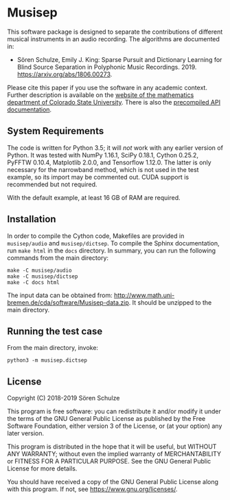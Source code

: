 # Musisep

This software package is designed to separate the contributions of
different musical instruments in an audio recording.  The algorithms
are documented in:

* Sören Schulze, Emily J. King:  Sparse Pursuit and Dictionary
  Learning for Blind Source Separation in Polyphonic Music Recordings.
  2019.  <https://arxiv.org/abs/1806.00273>.

Please cite this paper if you use the software in any academic
context.  Further description is available on the [website of the
mathematics department of Colorado State
University](https://www.math.colostate.edu/~king/software.html#Musisep).
There is also the [precompiled API
documentation](https://www.math.colostate.edu/~king/software/Musisep-API/).

## System Requirements

The code is written for Python 3.5; it will *not* work with any
earlier version of Python.  It was tested with NumPy 1.16.1,
SciPy 0.18.1, Cython 0.25.2, PyFFTW 0.10.4, Matplotlib 2.0.0, and
Tensorflow 1.12.0.  The latter is only necessary for the narrowband
method, which is not used in the test example, so its import may be
commented out.  CUDA support is recommended but not required.

With the default example, at least 16 GB of RAM are required.

## Installation

In order to compile the Cython code, Makefiles are provided in
`musisep/audio` and `musisep/dictsep`.  To compile the Sphinx
documentation, run `make html` in the `docs` directory.  In summary,
you can run the following commands from the main directory:
```
make -C musisep/audio
make -C musisep/dictsep
make -C docs html
```

The input data can be obtained from:
<http://www.math.uni-bremen.de/cda/software/Musisep-data.zip>.  It
should be unzipped to the main directory.

## Running the test case

From the main directory, invoke:
```
python3 -m musisep.dictsep
```

## License

Copyright (C) 2018-2019 Sören Schulze

This program is free software: you can redistribute it and/or modify
it under the terms of the GNU General Public License as published by
the Free Software Foundation, either version 3 of the License, or (at
your option) any later version.

This program is distributed in the hope that it will be useful, but
WITHOUT ANY WARRANTY; without even the implied warranty of
MERCHANTABILITY or FITNESS FOR A PARTICULAR PURPOSE.  See the GNU
General Public License for more details.

You should have received a copy of the GNU General Public License
along with this program.  If not, see <https://www.gnu.org/licenses/>.
